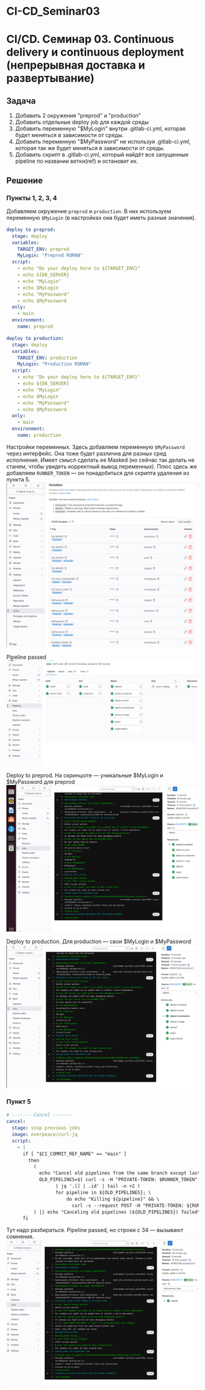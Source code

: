 # CI-CD_Seminar03

# CI/CD. Семинар 03. Continuous delivery и continuous deployment (непрерывная доставка и развертывание)

## Задача
1. Добавить 2 окружения "preprod" и "production"
2. Добавить отдельные deploy job для каждой среды
3. Добавить переменную "$MyLogin" внутри .gitlab-ci.yml, которая будет меняться в зависимости от среды.
4. Добавить переменную "$MyPassword" не используя .gitlab-ci.yml, которая так же будет меняться в зависимости от среды.
5. Добавить скрипт в .gitlab-ci.yml, который найдёт все запущенные pipeline по названии ветки(ref) и остановит их.



## Решение

### Пункты 1, 2, 3, 4

Добавляем окружение `preprod` и `production`. В них используем переменную `$MyLogin` (в настройках она будет иметь разные значения).
```yaml
deploy to preprod:
  stage: deploy
  variables:
    TARGET_ENV: preprod
    MyLogin: "Preprod ROMAN"
  script:
    - echo "Do your deploy here to ${TARGET_ENV}"
    - echo ${DB_SERVER}
    - echo "MyLogin"
    - echo $MyLogin
    - echo "MyPassword"
    - echo $MyPassword
  only:
    - main
  environment:
    name: preprod
```


```yaml
deploy to production:
  stage: deploy
  variables:
    TARGET_ENV: production
    MyLogin: "Production ROMAN"
  script:
    - echo "Do your deploy here to ${TARGET_ENV}"
    - echo ${DB_SERVER}
    - echo "MyLogin"
    - echo $MyLogin
    - echo "MyPassword"
    - echo $MyPassword
  only:
    - main
  environment:
    name: production
```

Настройки переменных. Здесь добавляем переменную `$MyPassword` через интерфейс. Она тоже будет различна для разных сред исполнения. Имеет смысл сделать ее Masked (но сейчас так делать не станем, чтобы увидеть корректный вывод переменных). Плюс здесь же добавляем `RUNNER_TOKEN` — он понадобиться для скрипта удаления из пункта 5.
![variables page](https://github.com/Ask1509/CI-CD/blob/f275ce51141a7f582fd51fdb0c9f9361465aef64/CI-CD_Seminar03/img/VirtualBox_cibox_42.png)

Pipeline passed
![pipeline passed](https://github.com/Ask1509/CI-CD/blob/9c00caa8636f18d8f9017153ca4f9bce7ea7a9b8/CI-CD_Seminar03/img/VirtualBox_cibox_27.png)

Deploy to preprod. На скриншоте — уникальные $MyLogin и $MyPassword для preprod
![deploy to preprod](https://github.com/Ask1509/CI-CD/blob/55dacb75b918de02a4d0da22c066d97488b29520/CI-CD_Seminar03/img/VirtualBox_cibox_48.png)

Deploy to production. Для production — свои $MyLogin и $MyPassword
![deploy to production](https://github.com/Ask1509/CI-CD/blob/01dc770f1dbdf47bffb7bd48e852f6e3e1f09103/CI-CD_Seminar03/img/VirtualBox_cibox_31.png)

### Пункт 5

```yaml
# ------- Cancel -------
cancel:
  stage: stop previous jobs
  image: everpeace/curl-jq
  script:
    - |
      if [ "$CI_COMMIT_REF_NAME" == "main" ]
        then
          (
            echo "Cancel old pipelines from the same branch except last"
            OLD_PIPELINES=$( curl -s -H "PRIVATE-TOKEN: $RUNNER_TOKEN" "https://gitlab.com/api/v4/projects/${CI_PROJECT_ID}/pipelines?ref=${CI_COMMIT_REF_NAME}&status=running" \
                  | jq '.[] | .id' | tail -n +2 )
                  for pipeline in ${OLD_PIPELINES}; \
                      do echo "Killing ${pipeline}" && \
                        curl -s --request POST -H "PRIVATE-TOKEN: ${RUNNER_TOKEN}" "https://gitlab.com/api/v4/projects/${CI_PROJECT_ID}/pipelines/${pipeline}/cancel"; done
          ) || echo "Canceling old pipelines (${OLD_PIPELINES}) failed"
      fi
```


Тут надо разбираться. Pipeline passed, но строки с 34 — вызывают сомнения.
![deploy to production](https://github.com/Ask1509/CI-CD/blob/a6110642d63349f59c19fca9dfec94a25fb9494b/CI-CD_Seminar03/img/VirtualBox_cibox_57.png)

